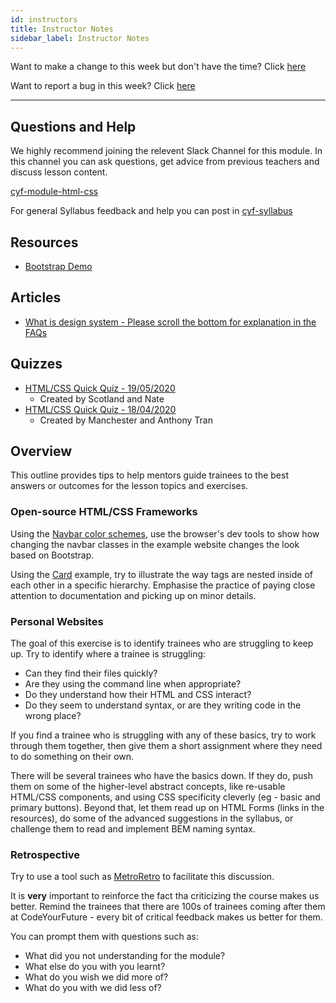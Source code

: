 ```yaml
---
id: instructors
title: Instructor Notes
sidebar_label: Instructor Notes
---
```


Want to make a change to this week but don't have the time? Click [here](https://github.com/CodeYourFuture/syllabus/issues/new?assignees=&labels=enhancement&template=change-request.md&title=)

Want to report a bug in this week? Click [here](https://github.com/CodeYourFuture/syllabus/issues/new?assignees=&labels=bug&template=bug-report.md&title=)

---

## Questions and Help

We highly recommend joining the relevent Slack Channel for this module. In this channel you can ask questions, get advice from previous teachers and discuss lesson content.

[cyf-module-html-css](https://codeyourfuture.slack.com/archives/CEFGER48H)

For general Syllabus feedback and help you can post in [cyf-syllabus](https://codeyourfuture.slack.com/archives/C012UUW69S8)

## Resources

- [Bootstrap Demo](https://github.com/anthonytranDev/cyf-bootstrap)

## Articles

- [What is design system - Please scroll the bottom for explanation in the FAQs](https://enonic.com/blog/what-is-design-system)

## Quizzes

- [HTML/CSS Quick Quiz - 19/05/2020](https://drive.google.com/open?id=1_6kJSfIqY2f5iltyH_SUXyfeUGXRLZiGKcecATavByA)
  - Created by Scotland and Nate
- [HTML/CSS Quick Quiz - 18/04/2020](https://drive.google.com/open?id=1x-5GVJMeSe-gauVC6rDOBAa--ltZJNPd5pE095zYmC4)
  - Created by Manchester and Anthony Tran

## Overview

This outline provides tips to help mentors guide trainees to the best answers or outcomes for the lesson topics and exercises.

### Open-source HTML/CSS Frameworks

Using the [Navbar color schemes](https://getbootstrap.com/docs/4.0/components/navbar/#color-schemes), use the browser's dev tools to show how changing the navbar classes in the example website changes the look based on Bootstrap.

Using the [Card](https://getbootstrap.com/docs/4.0/components/card/#example) example, try to illustrate the way tags are nested inside of each other in a specific hierarchy. Emphasise the practice of paying close attention to documentation and picking up on minor details.

### Personal Websites

The goal of this exercise is to identify trainees who are struggling to keep up. Try to identify where a trainee is struggling:

- Can they find their files quickly?
- Are they using the command line when appropriate?
- Do they understand how their HTML and CSS interact?
- Do they seem to understand syntax, or are they writing code in the wrong place?

If you find a trainee who is struggling with any of these basics, try to work through them together, then give them a short assignment where they need to do something on their own.

There will be several trainees who have the basics down. If they do, push them on some of the higher-level abstract concepts, like re-usable HTML/CSS components, and using CSS specificity cleverly (eg - basic and primary buttons). Beyond that, let them read up on HTML Forms (links in the resources), do some of the advanced suggestions in the syllabus, or challenge them to read and implement BEM naming syntax.

### Retrospective

Try to use a tool such as [MetroRetro](https://metroretro.io/) to facilitate this discussion.

It is **very** important to reinforce the fact tha criticizing the course makes us better. Remind the trainees that there are 100s of trainees coming after them at CodeYourFuture - every bit of critical feedback makes us better for them.

You can prompt them with questions such as:

- What did you not understanding for the module?
- What else do you with you learnt?
- What do you wish we did more of?
- What do you with we did less of?
